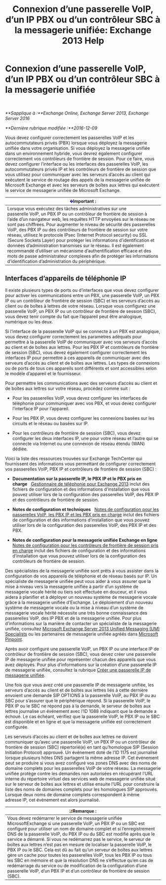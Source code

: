 ﻿---
title: 'Connexion d’une passerelle VoIP, d’un IP PBX ou d’un contrôleur SBC à la messagerie unifiée: Exchange 2013 Help'
TOCTitle: Connexion d’une passerelle VoIP, d’un IP PBX ou d’un contrôleur SBC à la messagerie unifiée
ms:assetid: a7cecf59-b93a-413b-bb88-29f2669ef2cf
ms:mtpsurl: https://technet.microsoft.com/fr-fr/library/Bb124084(v=EXCHG.150)
ms:contentKeyID: 50555467
ms.date: 04/24/2018
mtps_version: v=EXCHG.150
ms.translationtype: HT
---

# Connexion d’une passerelle VoIP, d’un IP PBX ou d’un contrôleur SBC à la messagerie unifiée

 

_**Sapplique à :**Exchange Online, Exchange Server 2013, Exchange Server 2016_

_**Dernière rubrique modifiée :**2016-12-09_

Vous devez configurer correctement les passerelles VoIP et les autocommutateurs privés (PBX) lorsque vous déployez la messagerie unifiée dans votre organisation. Si vous déployez la messagerie unifiée dans un environnement hybride, vous devrez également configurer correctement vos contrôleurs de frontière de session. Pour ce faire, vous devez configurer l’interface ou les interfaces des passerelles VoIP, les autocommutateurs privés IP et les contrôleurs de frontière de session que vous utilisez pour communiquer avec les serveurs d’accès au client qui exécutent le service de routage des appels de la messagerie unifiée de Microsoft Exchange et avec les serveurs de boîtes aux lettres qui exécutent le service de messagerie unifiée de Microsoft Exchange.

<table>
<thead>
<tr class="header">
<th><img src="images/JJ159813.important(EXCHG.150).gif" title="Important" alt="Important" />Important :</th>
</tr>
</thead>
<tbody>
<tr class="odd">
<td>Lorsque vous exécutez des tâches administratives sur une passerelle VoIP, un PBX IP ou un contrôleur de frontière de session à l’aide d’un navigateur web, les requêtes HTTP envoyées sur le réseau ne sont pas chiffrées. Pour augmenter le niveau de sécurité des passerelles VoIP, des PBX IP ou des contrôleurs de frontière de session sur votre réseau, utilisez le protocole IPsec (Internet Protocol security) ou SSL (Secure Sockets Layer) pour protéger les informations d’identification et données d’administration transmises sur le réseau. Il est également recommandé d’utiliser un mécanisme d’authentification efficace et des mots de passe administrateur complexes afin de protéger les informations d’identification d’administration du périphérique.</td>
</tr>
</tbody>
</table>


## Interfaces d’appareils de téléphonie IP

Il existe plusieurs types de ports ou d’interfaces que vous devez configurer pour activer les communications entre un PBX, une passerelle VoIP, un PBX IP ou un contrôleur de frontière de session (SBC) et les serveurs d’accès au client ou de boîtes à lettres de votre réseau. Lorsque vous configurez une passerelle VoIP, un PBX IP ou un contrôleur de frontière de session (SBC), vous devez tenir compte du fait que l’appareil peut être analogique, numérique ou les deux.

Si l’interface de la passerelle VoIP qui se connecte à un PBX est analogique, vous devez configurer correctement les paramètres adéquats pour permettre à la passerelle VoIP de communiquer avec vos serveurs d’accès au client et de boîtes aux lettres. Pour les PBX IP et contrôleurs de frontière de session (SBC), vous devez également configurer correctement les interfaces IP pour permettre à ces appareils de communiquer avec des serveurs d’accès au client et de boîtes aux lettres. Les types de connexions ou de ports de tous ces appareils sont différents et sont accessibles selon le modèle d’appareil et le fournisseur.

Pour permettre les communications avec des serveurs d’accès au client et de boîtes aux lettres sur votre réseau, procédez comme suit :

  - Pour les passerelles VoIP, vous devez configurer les interfaces de téléphonie pour communiquer avec vos PBX, et vous devez configurer l’interface IP pour l’appareil.

  - Pour les PBX IP, vous devez configurer les connexions basées sur les circuits et le réseau ou basées sur IP.

  - Pour les contrôleurs de frontière de session (SBC), vous devez configurer les deux interfaces IP, une pour votre réseau et l’autre qui se connecte via Internet ou une connexion de réseau étendu (WAN) dédiée.

Voici la liste des ressources trouvées sur Exchange TechCenter qui fournissent des informations vous permettant de configurer correctement vos passerelles VoIP, PBX IP et contrôleurs de frontière de session (SBC) :

  - **Documentation sur la passerelle IP, le PBX IP et le PBX pris en charge**   [Gestionnaire de téléphonie pour Exchange 2013](telephony-advisor-for-exchange-2013-exchange-2013-help.md) inclut des fichiers de configuration et des informations d’installation que vous pouvez utiliser lors de la configuration des passerelles VoIP, des PBX IP et des contrôleurs de frontière de session.

  - **Notes de configuration et techniques**   [Notes de configuration pour les passerelles VoIP, les PBX IP et les PBX pris en charge](configuration-notes-for-supported-voip-gateways-ip-pbxs-and-pbxs-exchange-2013-help.md) inclut des fichiers de configuration et des informations d’installation que vous pouvez utiliser lors de la configuration des passerelles VoIP, des PBX IP et des PBX.

  - **Notes de configuration pour la messagerie unifiée Exchange en ligne** [Notes de configuration pour les contrôleurs de frontière de session pris en charge](configuration-notes-for-supported-session-border-controllers-exchange-2013-help.md) inclut des fichiers de configuration et des informations d’installation que vous pouvez utiliser lors de la configuration des contrôleurs de frontière de session.   

Des spécialistes de la messagerie unifiée sont prêts à vous assister dans la configuration de vos appareils de téléphonie et de réseau basés sur IP. Un spécialiste de messagerie unifiée peut vous aider à vous assurer que la mise à niveau vers la messagerie unifiée à partir d’un système de messagerie vocale hérité ou tiers soit effectuée en douceur, et il vous aidera à planifier et à déployer un nouveau système de messagerie vocale grâce à la messagerie unifiée d’Exchange. Le déploiement d’un nouveau système de messagerie vocale ou la mise à niveau d’un système de messagerie vocale hérité nécessite une très bonne connaissance des passerelles VoIP, des IP PBX et de la messagerie unifiée. Pour plus d’informations sur la manière de contacter un spécialiste de la messagerie unifiée, consultez [Microsoft Exchange Server 2013 Unified Messaging (UM) Specialists](http://go.microsoft.com/fwlink/p/?linkid=262708) ou les partenaires de messagerie unifiée agréés dans [Microsoft Pinpoint](https://go.microsoft.com/fwlink/p/?linkid=261951).

Après avoir configuré une passerelle VoIP, un PBX IP ou une interface IP de contrôleur de frontière de session (SBC), vous devez créer une passerelle IP de messagerie unifiée pour représenter chacun des appareils que vous avez déployés. Pour plus d’informations sur la création d’une passerelle IP de messagerie unifiée, consultez la rubrique [Créer une passerelle IP de messagerie unifiée](create-a-um-ip-gateway-exchange-2013-help.md).

Une fois que vous avez créé une passerelle IP de messagerie unifiée, les serveurs d’accès au client et de boîtes aux lettres liés à cette dernière envoient une demande SIP OPTIONS à la passerelle VoIP, au PBX IP ou au SBC pour s’assurer que le périphérique répond. Si la passerelle VoIP, le PBX IP ou le SBC ne répond pas à la demande, le serveur de boîtes aux lettres journalise un événement avec l’ID 1088 indiquant que la demande a échoué. Le cas échéant, vérifiez que la passerelle VoIP, le PBX IP ou le SBC est disponible et en ligne et que la messagerie unifiée est correctement configurée.

Les serveurs d’accès au client et de boîtes aux lettres ne doivent communiquer qu’avec une passerelle VoIP, un PBX IP ou un contrôleur de frontière de session (SBC) répertorié(e) en tant qu’homologue SIP (Session Initiation Protocol) approuvé. Un événement doté de l’ID 1175 est journalisé lorsque plusieurs hôtes DNS partagent la même adresse IP. Cet événement peut se produire si vous avez configuré vos zones DNS avec des noms de domaine complets pour les passerelles VoIP de votre réseau. La messagerie unifiée protège contre les demandes non autorisées en récupérant l’URL interne du répertoire virtuel des services web de messagerie unifiée situé sur le serveur de boîtes aux lettres et utilise ensuite l’URL pour construire la liste des noms de domaines complets pour les homologues SIP approuvés. Lorsque deux noms de domaine complets correspondent à même adresse IP, cet événement est alors journalisé.

<table>
<thead>
<tr class="header">
<th><img src="images/JJ159664.note(EXCHG.150).gif" title="Remarque" alt="Remarque" />Remarque :</th>
</tr>
</thead>
<tbody>
<tr class="odd">
<td>Vous devez redémarrer le service de messagerie unifiée MicrosoftExchange si une passerelle VoIP, un PBX IP ou un SBC est configuré pour utiliser un nom de domaine complet et si l’enregistrement DNS de la passerelle VoIP, du PBX IP ou du SBC est modifié après que le service a démarré. Si vous ne redémarrez pas le service, le serveur de boîtes aux lettres n’est pas en mesure de localiser la passerelle VoIP, le PBX IP ou le SBC. Cela est dû au fait qu’un serveur de boîtes aux lettres gère un cache pour toutes les passerelles VoIP, tous les PBX IP ou tous les SBC en mémoire et que la résolution DNS ne s’effectue qu’en cas de redémarrage du service ou de modification de la configuration d’une passerelle VoIP, d’un PBX IP et d’un contrôleur de frontière de session (SBC).</td>
</tr>
</tbody>
</table>


